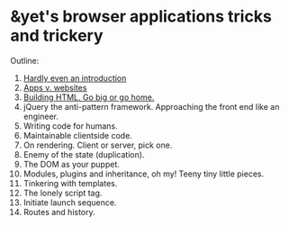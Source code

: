 # &yet's browser applications tricks and trickery

Outline:

1. [Hardly even an introduction](intro.md)
1. [Apps v. websites](ch1.md)
1. [Building HTML. Go big or go home.](ch2.md)
1. jQuery the anti-pattern framework. Approaching the front end like an engineer.
1. Writing code for humans.
1. Maintainable clientside code.
1. On rendering. Client or server, pick one.
1. Enemy of the state (duplication).
1. The DOM as your puppet.
1. Modules, plugins and inheritance, oh my! Teeny tiny little pieces.
1. Tinkering with templates.
1. The lonely script tag.
1. Initiate launch sequence.
1. Routes and history.